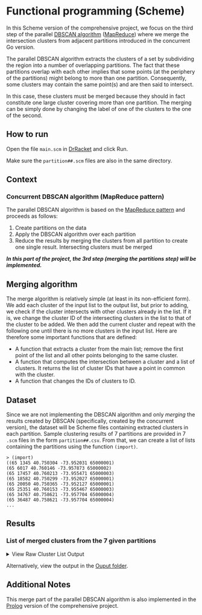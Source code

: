 # Functional programming (Scheme)
In this Scheme version of the comprehensive project, we focus on the third step of the parallel [DBSCAN algorithm](https://en.wikipedia.org/wiki/DBSCAN) ([MapReduce](https://en.wikipedia.org/wiki/MapReduce)) where we merge the intersection clusters from adjacent partitions introduced in the concurrent Go version.

The parallel DBSCAN algorithm extracts the clusters of a set by subdividing the region into a number of overlapping partitions. The fact that these partitions overlap with each other implies that some points (at the periphery of the partitions) might belong to more than one partition. Consequently, some clusters may contain the same point(s) and are then said to intersect.

In this case, these clusters must be merged because they should in fact constitute one large cluster covering more than one partition. The merging can be simply done by changing the label of one of the clusters to the one of the second.

## How to run
Open the file `main.scm` in [DrRacket](https://racket-lang.org/) and click Run.

Make sure the `partition##.scm` files are also in the same directory.

## Context
### Concurrent DBSCAN algorithm (MapReduce pattern)
The parallel DBSCAN algorithm is based on the [MapReduce pattern](https://en.wikipedia.org/wiki/MapReduce) and proceeds as follows:
  1. Create partitions on the data
  2. Apply the DBSCAN algorithm over each partition
  3. Reduce the results by merging the clusters from all partition to create one single result. Intersecting clusters must be merged

***In this part of the project, the 3rd step (merging the partitions step) will be implemented.***

## Merging algorithm

The merge algorithm is relatively simple (at least in its non-efficient form). We add each cluster of the input list to the output list, but prior to adding, we check if the cluster intersects with other clusters already in the list. If it is, we change the cluster ID of the intersecting clusters in the list to that of the cluster to be added. We then add the current cluster and repeat with the following one until there is no more clusters in the input list. Here are therefore some important functions that are defined:
- A function that extracts a cluster from the main list; remove the first point of the list and all other points belonging to the same cluster.
- A function that computes the intersection between a cluster and a list of clusters. It returns the list of cluster IDs that have a point in common with the cluster.
- A function that changes the IDs of clusters to ID.

## Dataset
Since we are not implementing the DBSCAN algorithm and only *merging* the results created by DBSCAN (specifically, created by the concurrent version), the dataset will be Scheme files containing extracted clusters in each partition. Sample clustering results of 7 partitions are provided in 7 `.scm` files in the form `partition##.csv`. From that, we can create a list of lists containing the partitions using the function `(import)`.

```racket
> (import)
((65 1345 40.750304 -73.952031 65000001)
(65 6017 40.760146 -73.957873 65000002)
(65 17457 40.760213 -73.955471 65000003)
(65 18582 40.750299 -73.952027 65000001)
(65 20050 40.750365 -73.952127 65000001)
(65 25351 40.760153 -73.955467 65000003)
(65 34767 40.758621 -73.957704 65000004)
(65 36487 40.758621 -73.957704 65000004)
...
```

## Results
### List of merged clusters from the 7 given partitions
<!-- NOTE: HTML Scroll Box doesn't work in GitHub markdown so <details> and <summary> are used instead. -->

<!-- ===================================  DETAIL SEPARATOR  =================================== -->
<details>
  <summary>
    View Raw Cluster List Output
  </summary>
  
```
((1345 40.750304 -73.952031 65000001) (6017 40.760146 -73.957873 65000002) (17457 40.760213 -73.955471 65000003) (18582 40.750299 -73.952027 65000001) (20050 40.750365 -73.952127 65000001) (25351 40.760153 -73.955467 65000003) (34767 40.758621 -73.957704 65000004) (36487 40.758621 -73.957704 65000004) (45516 40.760213 -73.955471 65000003) (47568 40.760213 -73.955471 65000003) (54926 40.758621 -73.957704 65000004) (62646 40.758621 -73.957704 65000004) (72026 40.760213 -73.955471 65000003) (81600 40.758623 -73.957706 65000004) (96975 40.760213 -73.955471 65000003) (98703 40.758621 -73.957704 65000004) (106539 40.750301 -73.951998 65000001) (110517 40.758621 -73.957704 65000004) (118199 40.76027 -73.958243 65000002) (120090 40.760213 -73.955471 65000003) (129867 40.760287 -73.958005 65000002) (132229 40.760195 -73.958036 65000002) (136126 40.759916 -73.958131 65000002) (138214 40.758623 -73.957706 65000004) (140763 40.750301 -73.951998 65000001) (146427 40.760243 -73.958027 65000002) (156573 40.760144 -73.958017 65000002) (164407 40.758621 -73.957704 65000004) (166384 40.758623 -73.957706 65000004) (166538 40.758623 -73.957706 65000004) (168525 40.760283 -73.958295 65000002) (173487 40.758623 -73.957706 65000004) (175085 40.760213 -73.955471 65000003) (189425 40.750329 -73.952151 65000001) (190220 40.760213 -73.955471 65000003) (193009 40.758621 -73.957704 65000004) (198847 40.760213 -73.955471 65000003) (201426 40.758621 -73.957704 65000004) (203222 40.758621 -73.957704 65000004) (211127 40.758623 -73.957706 65000004) (218717 40.760213 -73.955471 65000003) (224339 40.758621 -73.957704 65000004) (225855 40.760213 -73.955471 65000003) (228909 40.758621 -73.957704 65000004) (3245 40.74501 -73.949245 74000001) (3868 40.744845 -73.948922 74000001) (5894 40.744709 -73.946638 74000002) (6855 40.744919 -73.948974 74000001) (7030 40.749987 -73.94406 85000003) (8976 40.749987 -73.94406 85000003) (14169 40.744499 -73.948995 74000001) (15101 40.749987 -73.94406 85000003) (22106 40.74501 -73.949245 74000001) (33954 40.749987 -73.94406 85000003) (41303 40.74501 -73.949245 74000001) (42438 40.744647 -73.94681 74000002) (47427 40.744934 -73.948774 74000001) (50871 40.74493 -73.94889 74000001) (51019 40.744392 -73.948919 74000001) (52795 40.749987 -73.94406 85000003) (52913 40.744919 -73.948974 74000001) (53916 40.74502 -73.949245 74000001) (54925 40.745012 -73.949247 74000001) (55749 40.74471 -73.94883 74000001) (56191 40.749987 -73.94406 85000003) (62022 40.745012 -73.949247 74000001) (63398 40.749987 -73.94406 85000003) (63433 40.749987 -73.94406 85000003) (68620 40.744657 -73.946757 74000002) (77581 40.74501 -73.949245 74000001) (79259 40.744617 -73.94679 74000002) (84599 40.749987 -73.94406 85000003) (85661 40.744698 -73.948707 74000001) (85837 40.749987 -73.94406 85000003) (93113 40.74502 -73.949245 74000001) (99056 40.749987 -73.94406 85000003) (126318 40.74501 -73.949245 74000001) (126540 40.750168 -73.944085 85000003) (127428 40.749987 -73.94406 85000003) (128839 40.744617 -73.94679 74000002) (130509 40.749987 -73.94406 85000003) (131084 40.74468 -73.948955 74000001) (138689 40.749987 -73.94406 85000003) (144526 40.749987 -73.94406 85000003) (154470 40.745017 -73.949247 74000001) (164203 40.749987 -73.94406 85000003) (164610 40.745012 -73.949247 74000001) (165869 40.749987 -73.94406 85000003) (167109 40.744914 -73.94898 74000001) (169366 40.749987 -73.94406 85000003) (171917 40.745012 -73.949247 74000001) (172529 40.74501 -73.949245 74000001) (174373 40.744873 -73.948913 74000001) (184217 40.745061 -73.948786 74000001) (187138 40.744617 -73.94679 74000002) (188242 40.74501 -73.949245 74000001) (190356 40.744931 -73.948895 74000001) (191803 40.749987 -73.94406 85000003) (193214 40.74501 -73.949245 74000001) (196925 40.745012 -73.949247 74000001) (199960 40.749987 -73.94406 85000003) (202947 40.74501 -73.949245 74000001) (208234 40.749987 -73.94406 85000003) (211266 40.74502 -73.949245 74000001) (216901 40.745017 -73.949247 74000001) (219151 40.749987 -73.94406 85000003) (220761 40.749987 -73.94406 85000003) (224006 40.74501 -73.949245 74000001) (226877 40.749987 -73.94406 85000003) (230390 40.749987 -73.94406 85000003) (8459 40.7528 -73.950483 75000002) (31217 40.750393 -73.943973 85000003) (65507 40.752872 -73.950578 75000002) (79772 40.752711 -73.950531 75000002) (81778 40.752711 -73.950531 75000002) (81813 40.752531 -73.950412 75000002) (85053 40.752603 -73.950483 75000002) (119072 40.752603 -73.950483 75000002) (137428 40.752711 -73.950531 75000002) (144327 40.752711 -73.950531 75000002) (148011 40.752603 -73.950483 75000002) (156187 40.7528 -73.950483 75000002) (164742 40.7528 -73.950483 75000002) (174074 40.752711 -73.950531 75000002) (183447 40.752782 -73.950507 75000002) (186348 40.752711 -73.950531 75000002) (193756 40.752711 -73.950531 75000002) (15689 40.770193 -73.951154 76000001) (19607 40.770132 -73.951132 76000001) (19836 40.769738 -73.950683 76000001) (30997 40.769752 -73.951255 76000001) (33025 40.769979 -73.951293 76000001) (34887 40.769672 -73.950902 76000001) (39383 40.769594 -73.950861 76000001) (41652 40.769777 -73.950802 76000001) (47002 40.768872 -73.949765 76000002) (48864 40.76994 -73.950783 76000001) (55304 40.770248 -73.951275 76000001) (57133 40.769743 -73.950818 76000001) (58828 40.76398 -73.947577 76000004) (61559 40.768513 -73.949755 76000002) (66652 40.769501 -73.950909 76000001) (72371 40.768623 -73.949802 76000002) (74829 40.769528 -73.950827 76000001) (83314 40.767781 -73.949848 76000003) (87023 40.770149 -73.951269 76000001) (89864 40.770128 -73.9513 76000001) (91731 40.768828 -73.95007 76000002) (96095 40.767781 -73.949848 76000003) (100332 40.769641 -73.950809 76000001) (100771 40.76998 -73.951072 76000001) (106900 40.763972 -73.947502 76000004) (115914 40.769722 -73.950886 76000001) (116721 40.770279 -73.951199 76000001) (126088 40.769999 -73.951297 76000001) (134210 40.76994 -73.951277 76000001) (136493 40.77027 -73.9513 76000001) (137809 40.770157 -73.951283 76000001) (151260 40.768818 -73.950283 76000002) (159288 40.769972 -73.950673 76000001) (164215 40.769923 -73.950558 76000001) (166041 40.764107 -73.947575 76000004) (168512 40.769693 -73.950817 76000001) (169527 40.770132 -73.951132 76000001) (174919 40.770051 -73.951266 76000001) (176562 40.768468 -73.949447 76000002) (176760 40.770287 -73.951253 76000001) (177029 40.769732 -73.951202 76000001) (177712 40.768665 -73.949928 76000002) (177746 40.767703 -73.949894 76000003) (180258 40.768584 -73.949936 76000002) (184745 40.767781 -73.949848 76000003) (186953 40.768716 -73.949579 76000002) (188604 40.768502 -73.949802 76000002) (188678 40.770022 -73.951145 76000001) (201813 40.769858 -73.950787 76000001) (202540 40.764083 -73.947688 76000004) (202825 40.769745 -73.950935 76000001) (208551 40.767781 -73.949848 76000003) (210556 40.76863 -73.949765 76000002) (211135 40.77001 -73.951228 76000001) (213731 40.76428 -73.947617 76000004) (213748 40.769902 -73.951055 76000001) (217727 40.768427 -73.949547 76000002) (223021 40.769633 -73.950835 76000001) (226638 40.768735 -73.950092 76000002) (230722 40.769762 -73.950962 76000001) (20430 40.745162 -73.937342 84000003) (35805 40.749365 -73.94245 84000002) (65368 40.749365 -73.94245 84000002) (78338 40.745107 -73.937064 84000003) (83303 40.74513 -73.937215 84000003) (88067 40.749365 -73.94245 84000002) (102333 40.749657 -73.943125 84000004) (105666 40.745173 -73.936955 84000003) (137529 40.745042 -73.937038 84000003) (141580 40.749365 -73.94245 84000002) (142731 40.74957 -73.94288 84000004) (151622 40.749659 -73.943122 84000004) (159057 40.74513 -73.937402 84000003) (165627 40.749874 -73.943283 84000004) (173043 40.749659 -73.943122 84000004) (182196 40.749659 -73.943122 84000004) (183328 40.749365 -73.94245 84000002) (194038 40.749655 -73.943127 84000004) (203657 40.749853 -73.943472 84000004) (210436 40.749365 -73.94245 84000002) (224032 40.749657 -73.943125 84000004) (1311 40.75219 -73.938681 85000004) (3914 40.751392 -73.93988 85000001) (4993 40.751289 -73.940023 85000001) (5258 40.75418 -73.94214 85000002) (6314 40.751998 -73.93927 85000004) (7382 40.75411 -73.942377 85000002) (10188 40.750253 -73.938827 85000007) (14746 40.751418 -73.939917 85000001) (21758 40.750815 -73.940268 85000001) (24309 40.752429 -73.939027 85000004) (29394 40.758232 -73.937337 85000005) (31262 40.752862 -73.938563 85000004) (31340 40.758125 -73.937518 85000005) (34861 40.75261 -73.938698 85000004) (35259 40.750815 -73.940268 85000001) (35578 40.759826 -73.936991 86000001) (41710 40.75818 -73.937482 85000005) (41800 40.754008 -73.942542 85000002) (41911 40.750815 -73.940268 85000001) (42085 40.758183 -73.93758 85000005) (59542 40.758262 -73.937372 85000005) (59775 40.750815 -73.940268 85000001) (59837 40.758217 -73.937862 85000005) (63252 40.758128 -73.93753 85000005) (64641 40.752299 -73.938958 85000004) (64848 40.750815 -73.940268 85000001) (67875 40.758275 -73.937403 85000005) (68095 40.758148 -73.937478 85000005) (69715 40.751292 -73.940075 85000001) (71224 40.754122 -73.942244 85000002) (73531 40.754206 -73.942156 85000002) (74225 40.758112 -73.937528 85000005) (74834 40.759792 -73.936975 86000001) (75128 40.75261 -73.938698 85000004) (78159 40.750524 -73.93934 85000007) (80216 40.753975 -73.942527 85000002) (81135 40.751034 -73.940187 85000001) (82042 40.757922 -73.937453 85000005) (82499 40.751006 -73.940131 85000001) (83222 40.759875 -73.936926 86000001) (86994 40.754179 -73.942183 85000002) (91014 40.75816 -73.937568 85000005) (91835 40.752426 -73.93885 85000004) (93894 40.750909 -73.940572 85000001) (95883 40.754038 -73.942287 85000002) (96435 40.758235 -73.937485 85000005) (97234 40.758457 -73.93744 85000005) (98692 40.751313 -73.939944 85000001) (99541 40.754202 -73.942373 85000002) (100342 40.754235 -73.942097 85000002) (103572 40.758208 -73.9375 85000005) (107783 40.751278 -73.93992 85000001) (109869 40.754007 -73.942328 85000002) (110386 40.750535 -73.939829 85000007) (111927 40.754107 -73.94227 85000002) (112764 40.759808 -73.936956 86000001) (113022 40.750815 -73.940268 85000001) (113613 40.75261 -73.938698 85000004) (114302 40.750477 -73.939508 85000007) (118163 40.751108 -73.940117 85000001) (118428 40.759786 -73.936848 86000001) (118544 40.758168 -73.937817 85000005) (119657 40.758147 -73.93753 85000005) (119710 40.75109 -73.94023 85000001) (123723 40.750618 -73.939878 85000007) (124592 40.750815 -73.940268 85000001) (126602 40.758085 -73.937543 85000005) (126793 40.7582 -73.937397 85000005) (127842 40.754054 -73.942389 85000002) (130947 40.754128 -73.942364 85000002) (134345 40.750524 -73.939636 85000007) (137585 40.753972 -73.942498 85000002) (138202 40.752456 -73.938881 85000004) (139707 40.7512 -73.94025 85000001) (141789 40.750438 -73.939462 85000007) (145368 40.758217 -73.93737 85000005) (150071 40.750044 -73.939373 85000007) (150753 40.754107 -73.942114 85000002) (151434 40.75811 -73.9375 85000005) (151992 40.751126 -73.940126 85000001) (152243 40.751005 -73.940383 85000001) (154308 40.751327 -73.940025 85000001) (154544 40.754105 -73.942358 85000002) (155668 40.753968 -73.94263 85000002) (155865 40.759827 -73.93685 86000001) (157914 40.75447 -73.942128 85000002) (158887 40.751101 -73.940361 85000001) (161410 40.750265 -73.939017 85000007) (166805 40.758198 -73.93785 85000005) (168971 40.750558 -73.939422 85000007) (169530 40.758313 -73.937827 85000005) (171701 40.759658 -73.93683 86000001) (174534 40.758205 -73.937333 85000005) (178245 40.752348 -73.939025 85000004) (178807 40.750426 -73.939389 85000007) (180935 40.750403 -73.939198 85000007) (184521 40.758105 -73.937517 85000005) (188766 40.758067 -73.937582 85000005) (195394 40.750815 -73.940268 85000001) (195601 40.752176 -73.939186 85000004) (200967 40.750193 -73.938922 85000007) (204338 40.750293 -73.939216 85000007) (206190 40.75816 -73.937618 85000005) (207066 40.750542 -73.939373 85000007) (209858 40.758585 -73.937908 85000005) (216349 40.752128 -73.939288 85000004) (216757 40.750815 -73.940268 85000001) (218126 40.75261 -73.938698 85000004) (222167 40.75115 -73.940221 85000001) (225478 40.75827 -73.937582 85000005) (225771 40.750815 -73.940268 85000001) (226759 40.758233 -73.937435 85000005) (227778 40.7542 -73.942152 85000002) (230370 40.750815 -73.940268 85000001))
```
</details>
<!-- ===================================  DETAIL SEPARATOR  =================================== -->

Alternatively, view the output in the [Ouput folder](Output_Merged_Clusters_Results).

## Additional Notes
This merge part of the parallel DBSCAN algorithm is also implemented in the [Prolog](/Prolog) version of the comprehensive project.
